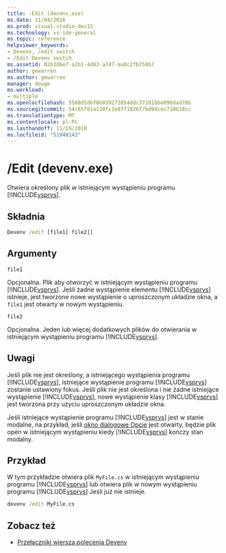 ```yaml
---
title: -Edit (devenv.exe)
ms.date: 11/04/2016
ms.prod: visual-studio-dev15
ms.technology: vs-ide-general
ms.topic: reference
helpviewer_keywords:
- Devenv, /edit switch
- /Edit Devenv switch
ms.assetid: 02b3d6e7-a2b1-4d83-a747-aa8c2fb758b7
author: gewarren
ms.author: gewarren
manager: douge
ms.workload:
- multiple
ms.openlocfilehash: 5588d5dbf86039273854ddc372d1bbe096dad70b
ms.sourcegitcommit: 54c65f81a138fc1e8ff1826f7bd9dcec710618cc
ms.translationtype: MT
ms.contentlocale: pl-PL
ms.lasthandoff: 11/19/2018
ms.locfileid: "51948143"
---
```

# <a name="edit-devenvexe"></a>/Edit (devenv.exe)
Otwiera określony plik w istniejącym wystąpieniu programu [!INCLUDE[vsprvs](../../code-quality/includes/vsprvs_md.md)].

## <a name="syntax"></a>Składnia

```cmd
Devenv /edit [file1[ file2]]
```

## <a name="arguments"></a>Argumenty
 `file1`

 Opcjonalna. Plik aby otworzyć w istniejącym wystąpieniu programu [!INCLUDE[vsprvs](../../code-quality/includes/vsprvs_md.md)]. Jeśli żadne wystąpienie elementu [!INCLUDE[vsprvs](../../code-quality/includes/vsprvs_md.md)] istnieje, jest tworzone nowe wystąpienie o uproszczonym układzie okna, a `file1` jest otwarty w nowym wystąpieniu.

 `file2`

 Opcjonalna. Jeden lub więcej dodatkowych plików do otwierania w istniejącym wystąpieniu programu [!INCLUDE[vsprvs](../../code-quality/includes/vsprvs_md.md)].

## <a name="remarks"></a>Uwagi
 Jeśli plik nie jest określony, a istniejącego wystąpienia programu [!INCLUDE[vsprvs](../../code-quality/includes/vsprvs_md.md)], istniejące wystąpienie programu [!INCLUDE[vsprvs](../../code-quality/includes/vsprvs_md.md)] zostanie ustawiony fokus. Jeśli plik nie jest określona i nie żadne istniejące wystąpienie [!INCLUDE[vsprvs](../../code-quality/includes/vsprvs_md.md)], nowe wystąpienie klasy [!INCLUDE[vsprvs](../../code-quality/includes/vsprvs_md.md)] jest tworzona przy użyciu uproszczonym układzie okna.

 Jeśli istniejące wystąpienie programu [!INCLUDE[vsprvs](../../code-quality/includes/vsprvs_md.md)] jest w stanie modalne, na przykład, jeśli [okno dialogowe Opcje](../../ide/reference/options-dialog-box-visual-studio.md) jest otwarty, będzie plik open w istniejącym wystąpieniu kiedy [!INCLUDE[vsprvs](../../code-quality/includes/vsprvs_md.md)] kończy stan modalny.

## <a name="example"></a>Przykład
 W tym przykładzie otwiera plik `MyFile.cs` w istniejącym wystąpieniu programu [!INCLUDE[vsprvs](../../code-quality/includes/vsprvs_md.md)] lub otwiera plik w nowym wystąpieniu programu [!INCLUDE[vsprvs](../../code-quality/includes/vsprvs_md.md)] Jeśli już nie istnieje.

```cmd
devenv /edit MyFile.cs
```

## <a name="see-also"></a>Zobacz też

- [Przełączniki wiersza polecenia Devenv](../../ide/reference/devenv-command-line-switches.md)
